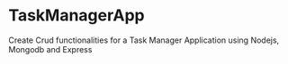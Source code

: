 # TaskManagerApp
Create Crud functionalities for a Task Manager Application using Nodejs, Mongodb and Express
